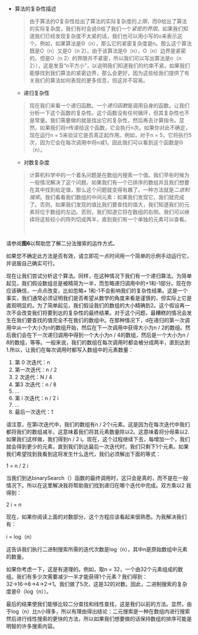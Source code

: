 - 算法的复杂性描述

  > 由于算法的O复杂性给出了算法的实际复杂度的*上限*，而Θ给出了算法的实际复杂度，我们有时会说Θ给了我们一个*紧密的界限*。如果我们知道我们已经发现复杂度不太紧的话，我们也可以用小写的o来表示这个。例如，如果算法是Θ（n），那么它的紧密复杂度是n。那么这个算法既是O（n）又是O（n 2）。由于该算法是Θ（n），O（n）边界是紧密的。但是O（n 2）的界限并不紧密，所以我们可以写出算法是o（n 2）），这是发音“n平方小”，以说明我们知道我们的约束不紧。如果我们能够找到我们算法的紧密边界，那么会更好，因为这些给我们提供了有关我们的算法如何表现的更多信息，但这并不容易。

  - 递归复杂性

  > 现在我们来看一个递归函数。一个*递归函数*是调用自身的函数。让我们分析一下这个函数的复杂性。这个函数没有任何循环，但其复杂性也不是常量。我们需要做的就是找出它的复杂性，然后再去计算指令。显然，如果我们将n传递给这个函数，它会执行n次。如果你对此不确定，现在运行n = 5来验证它是否真正起作用。例如，对于n = 5，它将执行5次，因为它会在每次调用中将n减1。因此我们可以看到这个函数是Θ（n）。

  - 对数复杂度

  > 计算机科学中的一个着名问题是在数组内搜索一个值。我们早些时候为一般情况解决了这个问题。如果我们有一个已排序的数组并且我们想要在其中找到给定值，那么这个问题就变得有趣了。一种方法就是*二进制搜索*。我们看看我们数组的中间元素：如果我们发现它，我们就完成了。否则，如果我们发现的值比我们要查找的值大，我们知道我们的元素将位于数组的左边。否则，我们知道它将在数组的右侧。我们可以继续将这些较小的阵列切成两半，直到我们有一个单独的元素可以查看。
  >
  > ​

请参阅**图6**以帮助您了解二分法搜索的运作方式。

如果您不确定此方法是否有效，请立即花一点时间用一个简单的示例手动运行它，并说服自己确实可行。

现在让我们尝试分析这个算法。同样，在这种情况下我们有一个递归算法。为简单起见，我们假设数组总是被精简为一半，而忽略递归调用中的+1和-1部分。现在你应该确信，一点点改变，比如忽略+ 1和-1不会影响我们的复杂性结果。这是一个事实，我们通常必须证明我们是否希望从数学的角度来看是谨慎的，但实际上它是直观明显的。为了简单起见，我们假设我们的数组的大小精确到2。这个假设再一次不会改变我们将要到达的复杂性的最终结果。对于这个问题，最糟糕的情况会发生在我们要查找的值完全不在我们的数组中。在那种情况下，d在递归的第一次调用中从一个大小为n的数组开始，然后在下一次调用中获得大小为n / 2的数组。然后我们会在下一次递归调用中得到一个大小为n / 4的数组，然后是一个大小为n / 8的数组，等等。一般来说，我们的数组在每次调用时都会被分成两半，直到达到1.所以，让我们在每次调用时都写入数组中的元素数量：

1. 第 0 次迭代：n
2. 第一次迭代：n / 2
3. 2 次迭代：N / 4
4. 第3 次迭代：n / 8
5. ...
6. 第 i 次迭代：n / 2 i
7. ...
8. 最后一次迭代：1

请注意，在第i次迭代中，我们的数组有n / 2个i元素。这是因为在每次迭代中我们都将我们的数组减半，这意味着我们将其元素数量除以2。这意味着将分母乘以2.如果我们这样做，我们得到n / 2 i。现在，这个过程继续下去，每增加一个，我们就会得到更少的元素，直到我们到达最后一次迭代时，我们只剩下1个元素。如果我们希望找到我看到这将发生什么迭代，我们必须解出下面的等式：

1 = n / 2 i

当我们到达binarySearch（）函数的最终调用时，这只会是真的，而不是在一般情况下。所以在这里解决我将帮助我们找到递归在哪个迭代中完成。双方乘以2 我得到：

2 i = n

现在，如果你阅读上面的对数部分，这个方程应该看起来很熟悉。为我解决我们有：

i = log（n）

这告诉我们执行二进制搜索所需的迭代次数是log（n），其中n是原始数组中元素的数量。

如果你考虑一下，这是有道理的。例如，取n = 32，一个由32个元素组成的数组。我们有多少次需要减少一半才能获得1个元素？我们得到：32→16→8→4→2→1。我们做了5次，这是32的对数。因此，二进制搜索的复杂度是Θ（log（n））。

最后的结果使我们能够比较二分查找和线性查找，这是我们以前的方法。显然，由于log（n）比n小得多，所以有理由得出结论：二元搜索是一种在数组内进行搜索然后进行线性搜索的更快的方法，所以如果我们想要做的话保持数组的排序可能是明智的许多搜索内容。